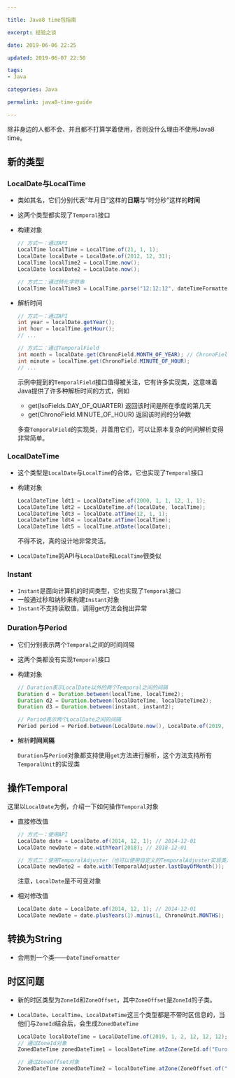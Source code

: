 ```yaml
---

title: Java8 time包指南

excerpt: 经验之谈

date: 2019-06-06 22:25

updated: 2019-06-07 22:50

tags:
- Java

categories: Java

permalink: java8-time-guide

---
```


除非身边的人都不会、并且都不打算学着使用，否则没什么理由不使用Java8 time。



## 新的类型

### LocalDate与LocalTime

- 类如其名，它们分别代表“年月日”这样的**日期**与“时分秒”这样的**时间**

- 这两个类型都实现了`Temporal`接口

- 构建对象

  ~~~java
  // 方式一：通过API
  LocalTime localTime = LocalTime.of(21, 1, 1);
  LocalDate localDate = LocalDate.of(2012, 12, 31);
  LocalTime localTime2 = LocalTime.now();
  LocalDate localDate2 = LocalDate.now();
  
  // 方式二：通过转化字符串
  LocalTime localTime3 = LocalTime.parse("12:12:12", dateTimeFormatter);
  ~~~

- 解析时间

  ~~~java
  // 方式一：通过API
  int year = localDate.getYear();
  int hour = localTime.getHour();
  // ...
  
  // 方式二：通过TemporalField
  int month = localDate.get(ChronoField.MONTH_OF_YEAR); // ChronoField枚举实现了TemporalField
  int minute = localTime.get(ChronoField.MINUTE_OF_HOUR);
  // ...
  ~~~
  
  示例中提到的`TemporalField`接口值得被关注，它有许多实现类，这意味着Java提供了许多种解析时间的方式，例如
  
  - get(IsoFields.DAY_OF_QUARTER) 返回该时间是所在季度的第几天
  - get(ChronoField.MINUTE_OF_HOUR) 返回该时间的分钟数
  
  多查`TemporalField`的实现类，并善用它们，可以让原本复杂的时间解析变得非常简单。



### LocalDateTime

- 这个类型是`LocalDate`与`LocalTime`的合体，它也实现了`Temporal`接口

- 构建对象

  ~~~java
  LocalDateTime ldt1 = LocalDateTime.of(2000, 1, 1, 12, 1, 1);
  LocalDateTime ldt2 = LocalDateTime.of(localDate, localTime);
  LocalDateTime ldt3 = localDate.atTime(12, 1, 1);
  LocalDateTime ldt4 = localDate.atTime(localTime);
  LocalDateTime ldt5 = localTime.atDate(localDate); 
  ~~~

  不得不说，真的设计地非常灵活。

- `LocalDateTime`的API与`LocalDate`和`LocalTime`很类似



### Instant

- `Instant`是面向计算机的时间类型，它也实现了`Temporal`接口
- 一般通过秒和纳秒来构建`Instant`对象
- `Instant`不支持读取值，调用get方法会抛出异常



### Duration与Period

- 它们分别表示两个`Temporal`之间的时间间隔

- 这两个类都没有实现`Temporal`接口

- 构建对象

  ~~~java
  // Duration表示LocalDate以外的两个Temporal之间的间隔
  Duration d = Duration.between(localTime, localTime2);
  Duration d2 = Duration.between(localDateTime, localDateTime2);
  Duration d3 = Duration.between(instant, instant2);
  
  // Period表示两个LocalDate之间的间隔
  Period period = Period.between(LocalDate.now(), LocalDate.of(2019, 12, 31));
  ~~~

- 解析**时间间隔**

  `Duration`与`Period`对象都支持使用`get`方法进行解析，这个方法支持所有`TemporalUnit`的实现类

  

## 操作Temporal

这里以`LocalDate`为例，介绍一下如何操作`Temporal`对象

- 直接修改值

  ~~~java
  // 方式一：使用API
  LocalDate date = LocalDate.of(2014, 12, 1); // 2014-12-01
  LocalDate newDate = date.withYear(2018); // 2018-12-01
  
  // 方式二：使用TemporalAdjuster（也可以使用自定义的TemporalAdjuster实现类）
  LocalDate newDate2 = date.with(TemporalAdjuster.lastDayOfMonth()); // 2014-12-31
  ~~~

  注意，`LocalDate`是不可变对象

- 相对修改值

  ~~~java
  LocalDate date = LocalDate.of(2014, 12, 1); // 2014-12-01
  LocalDate newDate = date.plusYears(1).minus(1, ChronoUnit.MONTHS); // 2015-11-01
  ~~~



## 转换为String

- 会用到一个类——`DateTimeFormatter`



## 时区问题

- 新的时区类型为`ZoneId`和`ZoneOffset`，其中`ZoneOffset`是`ZoneId`的子类。

- `LocalDate`、`LocalTime`、`LocalDateTime`这三个类型都是不带时区信息的，当他们与`ZoneId`结合后，会生成`ZonedDateTime`

  ~~~java
  LocalDate localDateTime = LocalDateTime.of(2019, 1, 2, 12, 12, 12);
  // 通过ZoneId对象
  ZonedDateTime zonedDateTime1 = localDateTime.atZone(ZoneId.of("Europe/Rome"));
  
  // 通过ZoneOffset对象
  ZonedDateTime zonedDateTime2 = localDateTime.atZone(ZoneOffset.of("-05:00"));
  
  ~~~